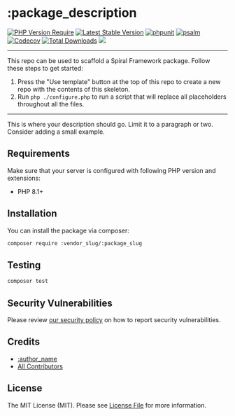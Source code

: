 # :package_description

[![PHP Version Require](https://poser.pugx.org/:vendor_slug/:package_slug/require/php)](https://packagist.org/packages/:vendor_slug/:package_slug)
[![Latest Stable Version](https://poser.pugx.org/:vendor_slug/:package_slug/v/stable)](https://packagist.org/packages/:vendor_slug/:package_slug)
[![phpunit](https://github.com/:vendor_slug/:package_slug/actions/workflows/phpunit.yml/badge.svg)](https://github.com/:vendor_slug/:package_slug/actions)
[![psalm](https://github.com/:vendor_slug/:package_slug/actions/workflows/psalm.yml/badge.svg)](https://github.com/:vendor_slug/:package_slug/actions)
[![Codecov](https://codecov.io/gh/:vendor_slug/:package_slug/branch/master/graph/badge.svg)](https://codecov.io/gh/:vendor_slug/:package_slug/)
[![Total Downloads](https://poser.pugx.org/:vendor_slug/:package_slug/downloads)](https://packagist.org/:vendor_slug/:package_slug/phpunit)
<a href="https://discord.gg/8bZsjYhVVk"><img src="https://img.shields.io/badge/discord-chat-magenta.svg"></a>

<!--delete-->
---
This repo can be used to scaffold a Spiral Framework package. Follow these steps to get started:

1. Press the "Use template" button at the top of this repo to create a new repo with the contents of this skeleton.
2. Run `php ./configure.php` to run a script that will replace all placeholders throughout all the files.
---
<!--/delete-->
This is where your description should go. Limit it to a paragraph or two. Consider adding a small example.


## Requirements

Make sure that your server is configured with following PHP version and extensions:

- PHP 8.1+

## Installation

You can install the package via composer:

```bash
composer require :vendor_slug/:package_slug
```

## Testing

```bash
composer test
```

## Security Vulnerabilities

Please review [our security policy](../../security/policy) on how to report security vulnerabilities.

## Credits

- [:author_name](https://github.com/:author_username)
- [All Contributors](../../contributors)

## License

The MIT License (MIT). Please see [License File](LICENSE) for more information.
